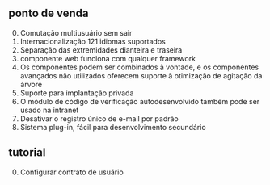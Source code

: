 ## ponto de venda

0. Comutação multiusuário sem sair
1. Internacionalização 121 idiomas suportados
2. Separação das extremidades dianteira e traseira
3. componente web funciona com qualquer framework
4. Os componentes podem ser combinados à vontade, e os componentes avançados não utilizados oferecem suporte à otimização de agitação da árvore
5. Suporte para implantação privada
6. O módulo de código de verificação autodesenvolvido também pode ser usado na intranet
7. Desativar o registro único de e-mail por padrão
8. Sistema plug-in, fácil para desenvolvimento secundário

## tutorial

0. Configurar contrato de usuário